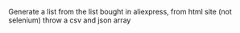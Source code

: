Generate a list from the list bought in aliexpress, from html site (not selenium) throw a csv and json array 